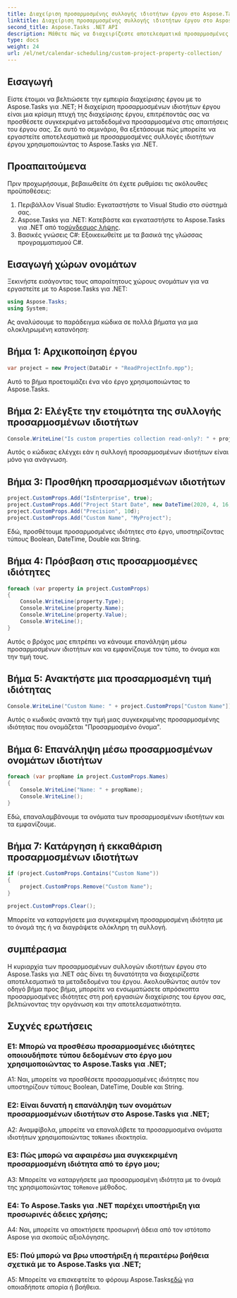 ```yaml
---
title: Διαχείριση προσαρμοσμένης συλλογής ιδιοτήτων έργου στο Aspose.Tasks
linktitle: Διαχείριση προσαρμοσμένης συλλογής ιδιοτήτων έργου στο Aspose.Tasks
second_title: Aspose.Tasks .NET API
description: Μάθετε πώς να διαχειρίζεστε αποτελεσματικά προσαρμοσμένες ιδιότητες έργου στο Aspose.Tasks για .NET, βελτιώνοντας την εμπειρία διαχείρισης έργου.
type: docs
weight: 24
url: /el/net/calendar-scheduling/custom-project-property-collection/
---
```

## Εισαγωγή

Είστε έτοιμοι να βελτιώσετε την εμπειρία διαχείρισης έργου με το Aspose.Tasks για .NET; Η διαχείριση προσαρμοσμένων ιδιοτήτων έργου είναι μια κρίσιμη πτυχή της διαχείρισης έργου, επιτρέποντάς σας να προσθέσετε συγκεκριμένα μεταδεδομένα προσαρμοσμένα στις απαιτήσεις του έργου σας. Σε αυτό το σεμινάριο, θα εξετάσουμε πώς μπορείτε να εργαστείτε αποτελεσματικά με προσαρμοσμένες συλλογές ιδιοτήτων έργου χρησιμοποιώντας το Aspose.Tasks για .NET.

## Προαπαιτούμενα

Πριν προχωρήσουμε, βεβαιωθείτε ότι έχετε ρυθμίσει τις ακόλουθες προϋποθέσεις:

1. Περιβάλλον Visual Studio: Εγκαταστήστε το Visual Studio στο σύστημά σας.
2.  Aspose.Tasks για .NET: Κατεβάστε και εγκαταστήστε το Aspose.Tasks για .NET από το[σύνδεσμος λήψης](https://releases.aspose.com/tasks/net/).
3. Βασικές γνώσεις C#: Εξοικειωθείτε με τα βασικά της γλώσσας προγραμματισμού C#.

## Εισαγωγή χώρων ονομάτων

Ξεκινήστε εισάγοντας τους απαραίτητους χώρους ονομάτων για να εργαστείτε με το Aspose.Tasks για .NET:

```csharp
using Aspose.Tasks;
using System;


```

Ας αναλύσουμε το παράδειγμα κώδικα σε πολλά βήματα για μια ολοκληρωμένη κατανόηση:

## Βήμα 1: Αρχικοποίηση έργου

```csharp
var project = new Project(DataDir + "ReadProjectInfo.mpp");
```

Αυτό το βήμα προετοιμάζει ένα νέο έργο χρησιμοποιώντας το Aspose.Tasks.

## Βήμα 2: Ελέγξτε την ετοιμότητα της συλλογής προσαρμοσμένων ιδιοτήτων

```csharp
Console.WriteLine("Is custom properties collection read-only?: " + project.CustomProps.IsReadOnly);
```

Αυτός ο κώδικας ελέγχει εάν η συλλογή προσαρμοσμένων ιδιοτήτων είναι μόνο για ανάγνωση.

## Βήμα 3: Προσθήκη προσαρμοσμένων ιδιοτήτων

```csharp
project.CustomProps.Add("IsEnterprise", true);
project.CustomProps.Add("Project Start Date", new DateTime(2020, 4, 16, 8, 0, 0));
project.CustomProps.Add("Precision", 10d);
project.CustomProps.Add("Custom Name", "MyProject");
```

Εδώ, προσθέτουμε προσαρμοσμένες ιδιότητες στο έργο, υποστηρίζοντας τύπους Boolean, DateTime, Double και String.

## Βήμα 4: Πρόσβαση στις προσαρμοσμένες ιδιότητες

```csharp
foreach (var property in project.CustomProps)
{
    Console.WriteLine(property.Type);
    Console.WriteLine(property.Name);
    Console.WriteLine(property.Value);
    Console.WriteLine();
}
```

Αυτός ο βρόχος μας επιτρέπει να κάνουμε επανάληψη μέσω προσαρμοσμένων ιδιοτήτων και να εμφανίζουμε τον τύπο, το όνομα και την τιμή τους.

## Βήμα 5: Ανακτήστε μια προσαρμοσμένη τιμή ιδιότητας

```csharp
Console.WriteLine("Custom Name: " + project.CustomProps["Custom Name"]);
```

Αυτός ο κωδικός ανακτά την τιμή μιας συγκεκριμένης προσαρμοσμένης ιδιότητας που ονομάζεται "Προσαρμοσμένο όνομα".

## Βήμα 6: Επανάληψη μέσω προσαρμοσμένων ονομάτων ιδιοτήτων

```csharp
foreach (var propName in project.CustomProps.Names)
{
    Console.WriteLine("Name: " + propName);
    Console.WriteLine();
}
```

Εδώ, επαναλαμβάνουμε τα ονόματα των προσαρμοσμένων ιδιοτήτων και τα εμφανίζουμε.

## Βήμα 7: Κατάργηση ή εκκαθάριση προσαρμοσμένων ιδιοτήτων

```csharp
if (project.CustomProps.Contains("Custom Name"))
{
    project.CustomProps.Remove("Custom Name");
}

project.CustomProps.Clear();
```

Μπορείτε να καταργήσετε μια συγκεκριμένη προσαρμοσμένη ιδιότητα με το όνομά της ή να διαγράψετε ολόκληρη τη συλλογή.

## συμπέρασμα

Η κυριαρχία των προσαρμοσμένων συλλογών ιδιοτήτων έργου στο Aspose.Tasks για .NET σάς δίνει τη δυνατότητα να διαχειρίζεστε αποτελεσματικά τα μεταδεδομένα του έργου. Ακολουθώντας αυτόν τον οδηγό βήμα προς βήμα, μπορείτε να ενσωματώσετε απρόσκοπτα προσαρμοσμένες ιδιότητες στη ροή εργασιών διαχείρισης του έργου σας, βελτιώνοντας την οργάνωση και την αποτελεσματικότητα.

## Συχνές ερωτήσεις

### Ε1: Μπορώ να προσθέσω προσαρμοσμένες ιδιότητες οποιουδήποτε τύπου δεδομένων στο έργο μου χρησιμοποιώντας το Aspose.Tasks για .NET;

A1: Ναι, μπορείτε να προσθέσετε προσαρμοσμένες ιδιότητες που υποστηρίζουν τύπους Boolean, DateTime, Double και String.

### Ε2: Είναι δυνατή η επανάληψη των ονομάτων προσαρμοσμένων ιδιοτήτων στο Aspose.Tasks για .NET;

 A2: Αναμφίβολα, μπορείτε να επαναλάβετε τα προσαρμοσμένα ονόματα ιδιοτήτων χρησιμοποιώντας το`Names` ιδιοκτησία.

### Ε3: Πώς μπορώ να αφαιρέσω μια συγκεκριμένη προσαρμοσμένη ιδιότητα από το έργο μου;

 A3: Μπορείτε να καταργήσετε μια προσαρμοσμένη ιδιότητα με το όνομά της χρησιμοποιώντας το`Remove` μέθοδος.

### Ε4: Το Aspose.Tasks για .NET παρέχει υποστήριξη για προσωρινές άδειες χρήσης;

A4: Ναι, μπορείτε να αποκτήσετε προσωρινή άδεια από τον ιστότοπο Aspose για σκοπούς αξιολόγησης.

### Ε5: Πού μπορώ να βρω υποστήριξη ή περαιτέρω βοήθεια σχετικά με το Aspose.Tasks για .NET;

 A5: Μπορείτε να επισκεφτείτε το φόρουμ Aspose.Tasks[εδώ](https://forum.aspose.com/c/tasks/15) για οποιαδήποτε απορία ή βοήθεια.
